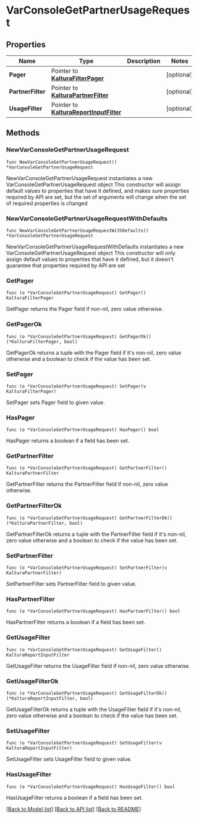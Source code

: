 # VarConsoleGetPartnerUsageRequest

## Properties

Name | Type | Description | Notes
------------ | ------------- | ------------- | -------------
**Pager** | Pointer to [**KalturaFilterPager**](KalturaFilterPager.md) |  | [optional] 
**PartnerFilter** | Pointer to [**KalturaPartnerFilter**](KalturaPartnerFilter.md) |  | [optional] 
**UsageFilter** | Pointer to [**KalturaReportInputFilter**](KalturaReportInputFilter.md) |  | [optional] 

## Methods

### NewVarConsoleGetPartnerUsageRequest

`func NewVarConsoleGetPartnerUsageRequest() *VarConsoleGetPartnerUsageRequest`

NewVarConsoleGetPartnerUsageRequest instantiates a new VarConsoleGetPartnerUsageRequest object
This constructor will assign default values to properties that have it defined,
and makes sure properties required by API are set, but the set of arguments
will change when the set of required properties is changed

### NewVarConsoleGetPartnerUsageRequestWithDefaults

`func NewVarConsoleGetPartnerUsageRequestWithDefaults() *VarConsoleGetPartnerUsageRequest`

NewVarConsoleGetPartnerUsageRequestWithDefaults instantiates a new VarConsoleGetPartnerUsageRequest object
This constructor will only assign default values to properties that have it defined,
but it doesn't guarantee that properties required by API are set

### GetPager

`func (o *VarConsoleGetPartnerUsageRequest) GetPager() KalturaFilterPager`

GetPager returns the Pager field if non-nil, zero value otherwise.

### GetPagerOk

`func (o *VarConsoleGetPartnerUsageRequest) GetPagerOk() (*KalturaFilterPager, bool)`

GetPagerOk returns a tuple with the Pager field if it's non-nil, zero value otherwise
and a boolean to check if the value has been set.

### SetPager

`func (o *VarConsoleGetPartnerUsageRequest) SetPager(v KalturaFilterPager)`

SetPager sets Pager field to given value.

### HasPager

`func (o *VarConsoleGetPartnerUsageRequest) HasPager() bool`

HasPager returns a boolean if a field has been set.

### GetPartnerFilter

`func (o *VarConsoleGetPartnerUsageRequest) GetPartnerFilter() KalturaPartnerFilter`

GetPartnerFilter returns the PartnerFilter field if non-nil, zero value otherwise.

### GetPartnerFilterOk

`func (o *VarConsoleGetPartnerUsageRequest) GetPartnerFilterOk() (*KalturaPartnerFilter, bool)`

GetPartnerFilterOk returns a tuple with the PartnerFilter field if it's non-nil, zero value otherwise
and a boolean to check if the value has been set.

### SetPartnerFilter

`func (o *VarConsoleGetPartnerUsageRequest) SetPartnerFilter(v KalturaPartnerFilter)`

SetPartnerFilter sets PartnerFilter field to given value.

### HasPartnerFilter

`func (o *VarConsoleGetPartnerUsageRequest) HasPartnerFilter() bool`

HasPartnerFilter returns a boolean if a field has been set.

### GetUsageFilter

`func (o *VarConsoleGetPartnerUsageRequest) GetUsageFilter() KalturaReportInputFilter`

GetUsageFilter returns the UsageFilter field if non-nil, zero value otherwise.

### GetUsageFilterOk

`func (o *VarConsoleGetPartnerUsageRequest) GetUsageFilterOk() (*KalturaReportInputFilter, bool)`

GetUsageFilterOk returns a tuple with the UsageFilter field if it's non-nil, zero value otherwise
and a boolean to check if the value has been set.

### SetUsageFilter

`func (o *VarConsoleGetPartnerUsageRequest) SetUsageFilter(v KalturaReportInputFilter)`

SetUsageFilter sets UsageFilter field to given value.

### HasUsageFilter

`func (o *VarConsoleGetPartnerUsageRequest) HasUsageFilter() bool`

HasUsageFilter returns a boolean if a field has been set.


[[Back to Model list]](../README.md#documentation-for-models) [[Back to API list]](../README.md#documentation-for-api-endpoints) [[Back to README]](../README.md)


